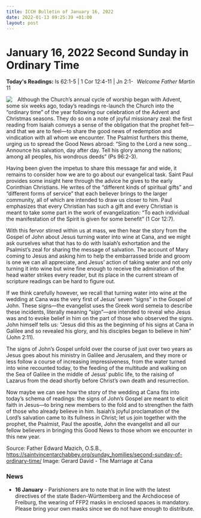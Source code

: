 ```yaml
---
title: ICCH Bulletin of January 16, 2022
date: 2022-01-13 09:25:39 +01:00
layout: post
---
```


# January 16, 2022 Second Sunday in Ordinary Time
<span style="float: right"><em>Welcome Father Martin</em></span>
**Today's Readings:** Is 62:1-5 | 1 Cor 12:4-11 | Jn 2:1-11


<img style="float: left; margin-right: 1em;" src="https://upload.wikimedia.org/wikipedia/commons/thumb/a/a4/Gerard_David_-_The_Marriage_at_Cana_-_WGA6020.jpg/320px-Gerard_David_-_The_Marriage_at_Cana_-_WGA6020.jpg">

Although the Church’s annual cycle of worship began with Advent, some six weeks ago, today’s readings re-launch the Church into the “ordinary time” of the year following our celebration of the Advent and Christmas seasons. They do so on a note of joyful missionary zeal: the first reading from Isaiah conveys a sense of the obligation that the prophet felt—and that we are to feel—to share the good news of redemption and vindication with all whom we encounter. The Psalmist furthers this theme, urging us to spread the Good News abroad: “Sing to the Lord a new song…Announce his salvation, day after day. Tell his glory among the nations; among all peoples, his wondrous deeds” (Ps 96:2-3).

Having been given the impetus to share this message far and wide, it remains to consider how we are to go about our evangelical task. Saint Paul provides some insight here through the advice he gives to the early Corinthian Christians.  He writes of the “different kinds of spiritual gifts” and “different forms of service” that each believer brings to the larger community, all of which are intended to draw us closer to him.  Paul emphasizes that every Christian has such a gift and every Christian is meant to take some part in the work of evangelization: “To each individual the manifestation of the Spirit is given for some benefit” (1 Cor 12:7).

With this fervor stirred within us at mass, we then hear the story from the Gospel of John about Jesus turning water into wine at Cana, and we might ask ourselves what that has to do with Isaiah’s exhortation and the Psalmist’s zeal for sharing the message of salvation. The account of Mary coming to Jesus and asking him to help the embarrassed bride and groom is one we can all appreciate, and Jesus’ action of taking water and not only turning it into wine but wine fine enough to receive the admiration of the head waiter strikes every reader, but its place in the current stream of scripture readings can be hard to figure out.

If we think carefully however, we recall that turning water into wine at the wedding at Cana was the very first of Jesus’ seven “signs” in the Gospel of John. These signs—the evangelist uses the Greek word semeia to describe these incidents, literally meaning “sign”—are intended to reveal who Jesus was and to evoke belief in him on the part of those who observed the signs.  John himself tells us: “Jesus did this as the beginning of his signs at Cana in Galilee and so revealed his glory, and his disciples began to believe in him” (John 2:11).

The signs of John’s Gospel unfold over the course of just over two years as Jesus goes about his ministry in Galilee and Jerusalem, and they more or less follow a course of increasing impressiveness, from the water turned into wine recounted today, to the feeding of the multitude and walking on the Sea of Galilee in the middle of Jesus’ public life, to the raising of Lazarus from the dead shortly before Christ’s own death and resurrection.

Now maybe we can see how the story of the wedding at Cana fits into today’s schema of readings:  the signs of John’s Gospel are meant to elicit faith in Jesus—to bring new members to the fold and to strengthen the faith of those who already believe in him.  Isaiah’s joyful proclamation of the Lord’s salvation came to its fullness in Christ; let us join together with the prophet, the Psalmist, Paul the apostle, John the evangelist and all our fellow believers in bringing this Good News to those whom we encounter in this new year.

Source: Father Edward Mazich, O.S.B., https://saintvincentarchabbey.org/sunday_homilies/second-sunday-of-ordinary-time/
Image: Gerard David - The Marriage at Cana

### News 

* **16 January** - Parishioners are to note that in line with the latest directives of the state Baden-Württemberg and the Archdiocese of Freiburg, the wearing of FFP2 masks in enclosed spaces is mandatory. Please bring your own masks since we do not have enough to distribute.
